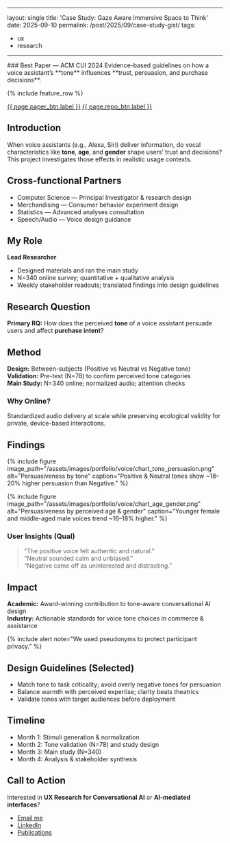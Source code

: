 <!-- ---
title: 'Case Study: Gaze Aware Immersive Space to Think'
date: 2025-09-10
permalink: /post/2025/09/case-study-gist/
tags:
  - ux
  - research
--- -->

---
layout: single
title: 'Case Study: Gaze Aware Immersive Space to Think'
date: 2025-09-10
permalink: /post/2025/09/case-study-gist/
tags:
  - ux
  - research
---

<!-- Hero / Intro -->
<div class="notice--primary" markdown="1">
### Best Paper — ACM CUI 2024
Evidence-based guidelines on how a voice assistant’s **tone** influences **trust, persuasion, and purchase decisions**.
</div>

{% include feature_row %}

<!-- Quick Actions -->
<p>
  <a class="{{ page.paper_btn.class }}" href="{{ page.paper_btn.url }}" target="_blank" rel="noopener">{{ page.paper_btn.label }}</a>
  <a class="{{ page.repo_btn.class }}" href="{{ page.repo_btn.url }}" target="_blank" rel="noopener">{{ page.repo_btn.label }}</a>
</p>

## Introduction
When voice assistants (e.g., Alexa, Siri) deliver information, do vocal characteristics like **tone**, **age**, and **gender** shape users’ trust and decisions? This project investigates those effects in realistic usage contexts.

## Cross-functional Partners
- Computer Science — Principal Investigator & research design
- Merchandising — Consumer behavior experiment design
- Statistics — Advanced analyses consultation
- Speech/Audio — Voice design guidance

## My Role
**Lead Researcher**
- Designed materials and ran the main study
- N=340 online survey; quantitative + qualitative analysis
- Weekly stakeholder readouts; translated findings into design guidelines

## Research Question
**Primary RQ:** How does the perceived **tone** of a voice assistant persuade users and affect **purchase intent**?

## Method
**Design:** Between-subjects (Positive vs Neutral vs Negative tone)  
**Validation:** Pre-test (N=78) to confirm perceived tone categories  
**Main Study:** N=340 online; normalized audio; attention checks

### Why Online?
Standardized audio delivery at scale while preserving ecological validity for private, device-based interactions.

## Findings

<!-- If you have images/charts, use Minimal Mistakes figure helper -->
{% include figure
    image_path="/assets/images/portfolio/voice/chart_tone_persuasion.png"
    alt="Persuasiveness by tone"
    caption="Positive & Neutral tones show ~18–20% higher persuasion than Negative."
%}

{% include figure
    image_path="/assets/images/portfolio/voice/chart_age_gender.png"
    alt="Persuasiveness by perceived age & gender"
    caption="Younger female and middle-aged male voices trend ~16–18% higher."
%}

### User Insights (Qual)
> “The positive voice felt authentic and natural.”  
> “Neutral sounded calm and unbiased.”  
> “Negative came off as uninterested and distracting.”

## Impact
**Academic:** Award-winning contribution to tone-aware conversational AI design  
**Industry:** Actionable standards for voice tone choices in commerce & assistance

{% include alert note="We used pseudonyms to protect participant privacy." %}

## Design Guidelines (Selected)
- Match tone to task criticality; avoid overly negative tones for persuasion
- Balance warmth with perceived expertise; clarity beats theatrics
- Validate tones with target audiences before deployment

## Timeline
- Month 1: Stimuli generation & normalization
- Month 2: Tone validation (N=78) and study design
- Month 3: Main study (N=340)
- Month 4: Analysis & stakeholder synthesis

## Call to Action
Interested in **UX Research for Conversational AI** or **AI-mediated interfaces**?
- <a href="mailto:you@vt.edu">Email me</a>
- <a href="https://www.linkedin.com/in/yourprofile" target="_blank" rel="noopener">LinkedIn</a>
- <a href="/publications/" >Publications</a>

